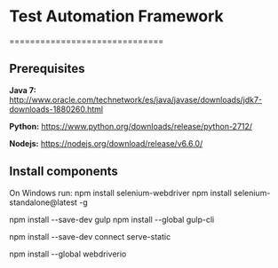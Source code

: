 # Test Automation Framework 
==============================
           
Prerequisites
--------------

**Java 7:** http://www.oracle.com/technetwork/es/java/javase/downloads/jdk7-downloads-1880260.html

**Python:** https://www.python.org/downloads/release/python-2712/

**Nodejs:** https://nodejs.org/download/release/v6.6.0/

Install components
------------------
On Windows run:
npm install selenium-webdriver
npm install selenium-standalone@latest -g


npm install --save-dev gulp
npm install --global gulp-cli


npm install --save-dev connect serve-static

npm install --global webdriverio

